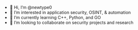 - 👋 Hi, I’m @newtype0
- 👀 I’m interested in application security, OSINT, & automation
- 🌱 I’m currently learning C++, Python, and GO
- 💞️ I’m looking to collaborate on security projects and research

<!---
newtype0/newtype0 is a ✨ special ✨ repository because its `README.md` (this file) appears on your GitHub profile.
You can click the Preview link to take a look at your changes.
--->
